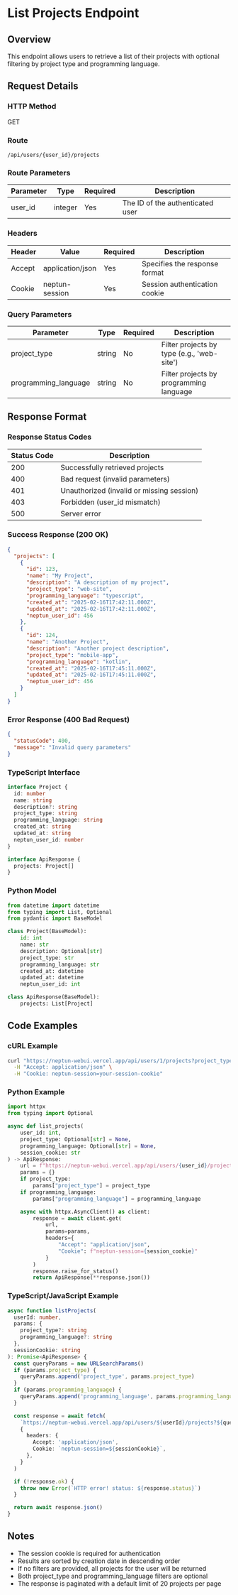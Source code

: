 # List Projects Endpoint

## Overview

This endpoint allows users to retrieve a list of their projects with optional filtering by project type and programming language.

## Request Details

### HTTP Method

GET

### Route

`/api/users/{user_id}/projects`

### Route Parameters

| Parameter | Type    | Required | Description                      |
| --------- | ------- | -------- | -------------------------------- |
| user_id   | integer | Yes      | The ID of the authenticated user |

### Headers

| Header | Value            | Required | Description                   |
| ------ | ---------------- | -------- | ----------------------------- |
| Accept | application/json | Yes      | Specifies the response format |
| Cookie | neptun-session   | Yes      | Session authentication cookie |

### Query Parameters

| Parameter            | Type   | Required | Description                                |
| -------------------- | ------ | -------- | ------------------------------------------ |
| project_type         | string | No       | Filter projects by type (e.g., 'web-site') |
| programming_language | string | No       | Filter projects by programming language    |

## Response Format

### Response Status Codes

| Status Code | Description                               |
| ----------- | ----------------------------------------- |
| 200         | Successfully retrieved projects           |
| 400         | Bad request (invalid parameters)          |
| 401         | Unauthorized (invalid or missing session) |
| 403         | Forbidden (user_id mismatch)              |
| 500         | Server error                              |

### Success Response (200 OK)

```json
{
  "projects": [
    {
      "id": 123,
      "name": "My Project",
      "description": "A description of my project",
      "project_type": "web-site",
      "programming_language": "typescript",
      "created_at": "2025-02-16T17:42:11.000Z",
      "updated_at": "2025-02-16T17:42:11.000Z",
      "neptun_user_id": 456
    },
    {
      "id": 124,
      "name": "Another Project",
      "description": "Another project description",
      "project_type": "mobile-app",
      "programming_language": "kotlin",
      "created_at": "2025-02-16T17:45:11.000Z",
      "updated_at": "2025-02-16T17:45:11.000Z",
      "neptun_user_id": 456
    }
  ]
}
```

### Error Response (400 Bad Request)

```json
{
  "statusCode": 400,
  "message": "Invalid query parameters"
}
```

### TypeScript Interface

```typescript
interface Project {
  id: number
  name: string
  description?: string
  project_type: string
  programming_language: string
  created_at: string
  updated_at: string
  neptun_user_id: number
}

interface ApiResponse {
  projects: Project[]
}
```

### Python Model

```python
from datetime import datetime
from typing import List, Optional
from pydantic import BaseModel

class Project(BaseModel):
    id: int
    name: str
    description: Optional[str]
    project_type: str
    programming_language: str
    created_at: datetime
    updated_at: datetime
    neptun_user_id: int

class ApiResponse(BaseModel):
    projects: List[Project]
```

## Code Examples

### cURL Example

```bash
curl "https://neptun-webui.vercel.app/api/users/1/projects?project_type=web-site" \
  -H "Accept: application/json" \
  -H "Cookie: neptun-session=your-session-cookie"
```

### Python Example

```python
import httpx
from typing import Optional

async def list_projects(
    user_id: int,
    project_type: Optional[str] = None,
    programming_language: Optional[str] = None,
    session_cookie: str
) -> ApiResponse:
    url = f"https://neptun-webui.vercel.app/api/users/{user_id}/projects"
    params = {}
    if project_type:
        params["project_type"] = project_type
    if programming_language:
        params["programming_language"] = programming_language

    async with httpx.AsyncClient() as client:
        response = await client.get(
            url,
            params=params,
            headers={
                "Accept": "application/json",
                "Cookie": f"neptun-session={session_cookie}"
            }
        )
        response.raise_for_status()
        return ApiResponse(**response.json())
```

### TypeScript/JavaScript Example

```typescript
async function listProjects(
  userId: number,
  params: {
    project_type?: string
    programming_language?: string
  },
  sessionCookie: string
): Promise<ApiResponse> {
  const queryParams = new URLSearchParams()
  if (params.project_type) {
    queryParams.append('project_type', params.project_type)
  }
  if (params.programming_language) {
    queryParams.append('programming_language', params.programming_language)
  }

  const response = await fetch(
    `https://neptun-webui.vercel.app/api/users/${userId}/projects?${queryParams}`,
    {
      headers: {
        Accept: 'application/json',
        Cookie: `neptun-session=${sessionCookie}`,
      },
    }
  )

  if (!response.ok) {
    throw new Error(`HTTP error! status: ${response.status}`)
  }

  return await response.json()
}
```

## Notes

- The session cookie is required for authentication
- Results are sorted by creation date in descending order
- If no filters are provided, all projects for the user will be returned
- Both project_type and programming_language filters are optional
- The response is paginated with a default limit of 20 projects per page
